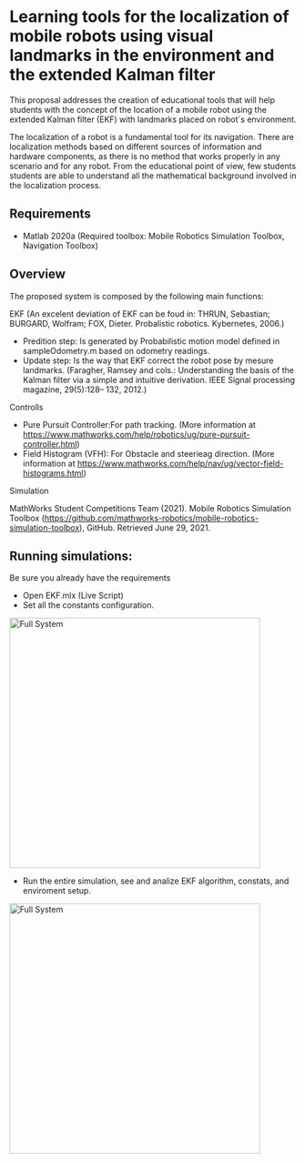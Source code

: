 # Learning tools for the localization of mobile robots using visual landmarks in the environment and the extended Kalman filter

This proposal addresses the creation of educational tools that will help students with the concept of the location of a mobile robot using the extended Kalman filter (EKF) with landmarks placed on robot´s environment.


The localization of a robot is a fundamental tool for its navigation. There are localization methods based on different sources of information and hardware components, as there is no method that works properly in any scenario and for any robot. From the educational point of view, few students students are able to understand all the mathematical background involved in the localization process.



## Requirements
* Matlab 2020a (Required toolbox: Mobile Robotics Simulation Toolbox, Navigation Toolbox)

## Overview 

The proposed system is composed by the following main functions:

EKF (An excelent deviation of EKF can be foud in: THRUN, Sebastian; BURGARD, Wolfram; FOX, Dieter. Probalistic robotics. Kybernetes, 2006.)
* Predition step: Is generated by Probabilistic motion model defined in sampleOdometry.m  based on odometry readings.
* Update step: Is the way that EKF correct the robot pose by mesure landmarks.  (Faragher, Ramsey and cols.: Understanding the basis of the Kalman filter via a
simple and intuitive derivation. IEEE Signal processing magazine, 29(5):128–
132, 2012.)

Controlls

* Pure Pursuit Controller:For path tracking. (More information at https://www.mathworks.com/help/robotics/ug/pure-pursuit-controller.html)
* Field Histogram (VFH): For Obstacle and steerieag direction. (More information at https://www.mathworks.com/help/nav/ug/vector-field-histograms.html)

Simulation

MathWorks Student Competitions Team (2021). Mobile Robotics Simulation Toolbox (https://github.com/mathworks-robotics/mobile-robotics-simulation-toolbox), GitHub. Retrieved June 29, 2021.



## Running simulations:

Be sure you already have the requirements

* Open EKF.mlx  (Live Script)
* Set all the constants configuration.

<img src="https://raw.githubusercontent.com/dieg4231/MRS_EKF_MatLab/main/img/EKF_gui.png" alt="Full System" width="440"/>

* Run the entire simulation, see and analize EKF algorithm, constats, and enviroment setup.

<img src="https://raw.githubusercontent.com/dieg4231/MRS_EKF_MatLab/main/img/EKF_execution.PNG" alt="Full System" width="440"/>




